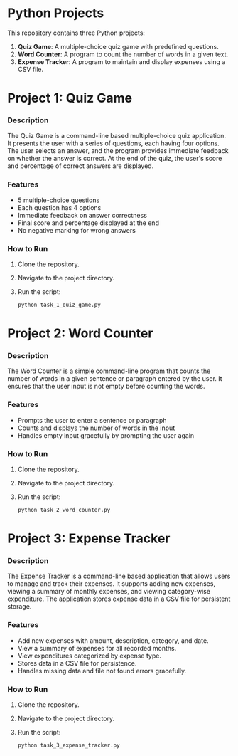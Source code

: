 # Python Projects

This repository contains three Python projects:

1. **Quiz Game**: A multiple-choice quiz game with predefined questions.
2. **Word Counter**: A program to count the number of words in a given text.
3. **Expense Tracker**: A program to maintain and display expenses using a CSV file.

# Project 1: Quiz Game

### Description

The Quiz Game is a command-line based multiple-choice quiz application. It presents the user with a series of questions, each having four options. The user selects an answer, and the program provides immediate feedback on whether the answer is correct. At the end of the quiz, the user's score and percentage of correct answers are displayed.

### Features

- 5 multiple-choice questions
- Each question has 4 options
- Immediate feedback on answer correctness
- Final score and percentage displayed at the end
- No negative marking for wrong answers

### How to Run

1. Clone the repository.
2. Navigate to the project directory.
3. Run the script:

   ```bash
   python task_1_quiz_game.py

# Project 2: Word Counter

### Description

The Word Counter is a simple command-line program that counts the number of words in a given sentence or paragraph entered by the user. It ensures that the user input is not empty before counting the words.

### Features

- Prompts the user to enter a sentence or paragraph
- Counts and displays the number of words in the input
- Handles empty input gracefully by prompting the user again

### How to Run

1. Clone the repository.
2. Navigate to the project directory.
3. Run the script:

   ```bash
   python task_2_word_counter.py

# Project 3: Expense Tracker

### Description

The Expense Tracker is a command-line based application that allows users to manage and track their expenses. It supports adding new expenses, viewing a summary of monthly expenses, and viewing category-wise expenditure. The application stores expense data in a CSV file for persistent storage.

### Features

- Add new expenses with amount, description, category, and date.
- View a summary of expenses for all recorded months.
- View expenditures categorized by expense type.
- Stores data in a CSV file for persistence.
- Handles missing data and file not found errors gracefully.

### How to Run

1. Clone the repository.
2. Navigate to the project directory.
3. Run the script:

   ```bash
   python task_3_expense_tracker.py
